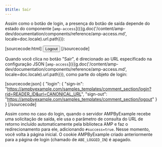 ```yaml
---
$title: Sair
---
```


Assim como o botão de login, a presença do botão de saída depende do estado do componente [`amp-access`]({{g.doc('/content/amp-dev/documentation/components/reference/amp-access.md', locale=doc.locale).url.path}}):

[sourcecode:html]
<button amp-access="loggedIn" amp-access-hide tabindex="0" on="tap:amp-access.login-sign-out" class="button-primary comment-button">Logout</button>
[/sourcecode]

Quando você clica no botão "Sair", é direcionado ao URL especificado na configuração JSON [`amp-access`]({{g.doc('/content/amp-dev/documentation/components/reference/amp-access.md', locale=doc.locale).url.path}}), como parte do objeto de login:

[sourcecode:json]
{
"login": {
  "sign-in": "https://ampbyexample.com/samples_templates/comment_section/login?rid=READER_ID&url=CANONICAL_URL",
  "sign-out": "https://ampbyexample.com/samples_templates/comment_section/logout"
  }
}
[/sourcecode]

Assim como no caso do login, quando o servidor AMPByExample recebe uma solicitação de saída, ele usa o parâmetro de consulta do URL de retorno incluído automaticamente pela biblioteca AMP e faz o redirecionamento para ele, adicionando `#success=true`. Nesse momento, você volta à página inicial. O cookie AMPByExample criado anteriormente para a página de login (chamado de `ABE_LOGGED_IN`) é apagado.
